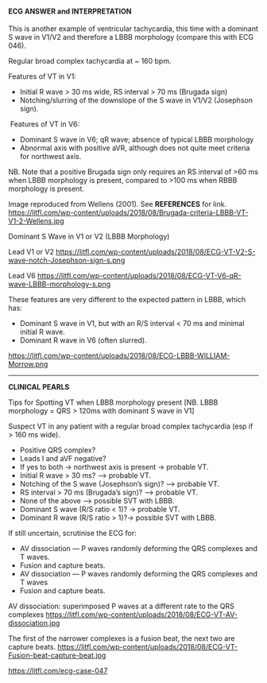 #### ECG ANSWER and INTERPRETATION

This is another example of ventricular tachycardia, this time with a dominant S wave in V1/V2 and therefore a LBBB morphology (compare this with ECG 046).

Regular broad complex tachycardia at ~ 160 bpm.

Features of VT in V1:
* Initial R wave > 30 ms wide, RS interval > 70 ms (Brugada sign) 
* Notching/slurring of the downslope of the S wave in V1/V2 (Josephson sign).

 Features of VT in V6:
* Dominant S wave in V6; qR wave; absence of typical LBBB morphology 
* Abnormal axis with positive aVR, although does not quite meet criteria for northwest axis. 

NB. Note that a positive Brugada sign only requires an RS interval of >60 ms when LBBB morphology is present, compared to >100 ms when RBBB morphology is present.

Image reproduced from Wellens (2001). 
See **REFERENCES** for link. <https://litfl.com/wp-content/uploads/2018/08/Brugada-criteria-LBBB-VT-V1-2-Wellens.jpg> 

Dominant S Wave in V1 or V2 (LBBB Morphology)

Lead V1 or V2
 <https://litfl.com/wp-content/uploads/2018/08/ECG-VT-V2-S-wave-notch-Josephson-sign-s.png> 

Lead V6
<https://litfl.com/wp-content/uploads/2018/08/ECG-VT-V6-qR-wave-LBBB-morphology-s.png> 

These features are very different to the expected pattern in LBBB, which has:
* Dominant S wave in V1, but with an R/S interval < 70 ms and minimal initial R wave. 
* Dominant R wave in V6 (often slurred). 

<https://litfl.com/wp-content/uploads/2018/08/ECG-LBBB-WILLIAM-Morrow.png> 

---------------
**CLINICAL PEARLS**

Tips for Spotting VT when LBBB morphology present
[NB. LBBB morphology = QRS > 120ms with dominant S wave in V1]

Suspect VT in any patient with a regular broad complex tachycardia (esp if > 160 ms wide).
* Positive QRS complex? 
* Leads I and aVF negative? 
* If yes to both -> northwest axis is present -> probable VT.
* Initial R wave > 30 ms? –> probable VT. 
* Notching of the S wave (Josephson’s sign)? –> probable VT. 
* RS interval > 70 ms (Brugada’s sign)? –> probable VT. 
* None of the above –> possible SVT with LBBB. 
* Dominant S wave (R/S ratio < 1)? -> probable VT. 
* Dominant R wave (R/S ratio > 1)?-> possible SVT with LBBB. 

If still uncertain, scrutinise the ECG for:
* AV dissociation — P waves randomly deforming the QRS complexes and T waves. 
* Fusion and capture beats.
* AV dissociation — P waves randomly deforming the QRS complexes and T waves 
* Fusion and capture beats.

AV dissociation: superimposed P waves at a different rate to the QRS complexes
<https://litfl.com/wp-content/uploads/2018/08/ECG-VT-AV-dissociation.jpg> 

The first of the narrower complexes is a fusion beat, the next two are capture beats.
<https://litfl.com/wp-content/uploads/2018/08/ECG-VT-Fusion-beat-capture-beat.jpg> 

<https://litfl.com/ecg-case-047>
